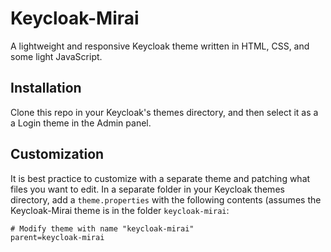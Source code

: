# Keycloak-Mirai
A lightweight and responsive Keycloak theme written in HTML, CSS, and some light JavaScript.

## Installation
Clone this repo in your Keycloak's themes directory, and then select it as a a Login theme in the Admin panel.

## Customization
It is best practice to customize with a separate theme and patching what files you want to edit. In a separate folder in your Keycloak themes directory, add a `theme.properties` with the following contents (assumes the Keycloak-Mirai theme is in the folder `keycloak-mirai`:

```
# Modify theme with name "keycloak-mirai"
parent=keycloak-mirai
```
